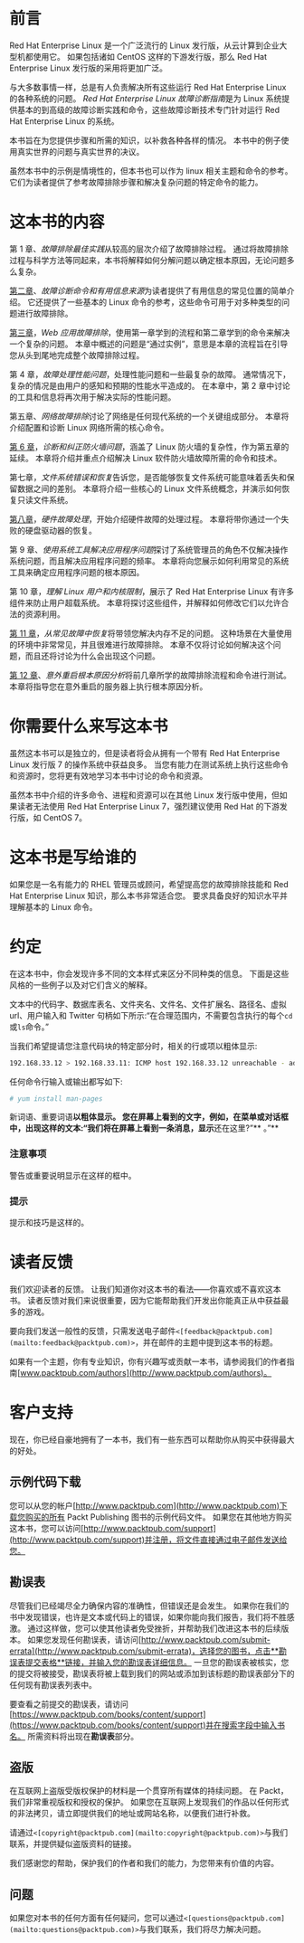 # 前言

Red Hat Enterprise Linux 是一个广泛流行的 Linux 发行版，从云计算到企业大型机都使用它。 如果包括诸如 CentOS 这样的下游发行版，那么 Red Hat Enterprise Linux 发行版的采用将更加广泛。

与大多数事情一样，总是有人负责解决所有这些运行 Red Hat Enterprise Linux 的各种系统的问题。 *Red Hat Enterprise Linux 故障诊断指南*是为 Linux 系统提供基本的到高级的故障诊断实践和命令，这些故障诊断技术专门针对运行 Red Hat Enterprise Linux 的系统。

本书旨在为您提供步骤和所需的知识，以补救各种各样的情况。 本书中的例子使用真实世界的问题与真实世界的决议。

虽然本书中的示例是情境性的，但本书也可以作为 linux 相关主题和命令的参考。 它们为读者提供了参考故障排除步骤和解决复杂问题的特定命令的能力。

# 这本书的内容

第 1 章、*故障排除最佳实践*从较高的层次介绍了故障排除过程。 通过将故障排除过程与科学方法等同起来，本书将解释如何分解问题以确定根本原因，无论问题多么复杂。

[第二章](02.html#I3QM2-8ae10833f0c4428b9e1482c7fee089b4 "Chapter 2. Troubleshooting Commands and Sources of Useful Information")、*故障诊断命令和有用信息来源*为读者提供了有用信息的常见位置的简单介绍。 它还提供了一些基本的 Linux 命令的参考，这些命令可用于对多种类型的问题进行故障排除。

[第三章](03.html#KVCC1-8ae10833f0c4428b9e1482c7fee089b4 "Chapter 3. Troubleshooting a Web Application")，*Web 应用故障排除*，使用第一章学到的流程和第二章学到的命令来解决一个复杂的问题。 本章中概述的问题是“通过实例”，意思是本章的流程旨在引导您从头到尾地完成整个故障排除过程。

第 4 章，*故障处理性能问题*，处理性能问题和一些最复杂的故障。 通常情况下，复杂的情况是由用户的感知和预期的性能水平造成的。 在本章中，第 2 章中讨论的工具和信息将再次用于解决实际的性能问题。

第五章、*网络故障排除*讨论了网络是任何现代系统的一个关键组成部分。 本章将介绍配置和诊断 Linux 网络所需的核心命令。

[第 6 章](06.html#1394Q1-8ae10833f0c4428b9e1482c7fee089b4 "Chapter 6. Diagnosing and Correcting Firewall Issues")，*诊断和纠正防火墙问题*，涵盖了 Linux 防火墙的复杂性，作为第五章的延续。 本章将介绍并重点介绍解决 Linux 软件防火墙故障所需的命令和技术。

第七章，*文件系统错误和恢复*告诉您，是否能够恢复文件系统可能意味着丢失和保留数据之间的差别。 本章将介绍一些核心的 Linux 文件系统概念，并演示如何恢复只读文件系统。

[第八章](08.html#1GKCM1-8ae10833f0c4428b9e1482c7fee089b4 "Chapter 8. Hardware Troubleshooting")，*硬件故障处理*，开始介绍硬件故障的处理过程。 本章将带你通过一个失败的硬盘驱动器的恢复。

第 9 章、*使用系统工具解决应用程序问题*探讨了系统管理员的角色不仅解决操作系统问题，而且解决应用程序问题的频率。 本章将向您展示如何利用常见的系统工具来确定应用程序问题的根本原因。

第 10 章，*理解 Linux 用户和内核限制*，展示了 Red Hat Enterprise Linux 有许多组件来防止用户超载系统。 本章将探讨这些组件，并解释如何修改它们以允许合法的资源利用。

[第 11 章](11.html#26I9K2-8ae10833f0c4428b9e1482c7fee089b4 "Chapter 11. Recovering from Common Failures")，*从常见故障中恢复*将带领您解决内存不足的问题。 这种场景在大量使用的环境中非常常见，并且很难进行故障排除。 本章不仅将讨论如何解决这个问题，而且还将讨论为什么会出现这个问题。

[第 12 章](12.html#29DRA1-8ae10833f0c4428b9e1482c7fee089b4 "Chapter 12. Root Cause Analysis of an Unexpected Reboot")、*意外重启根本原因分析*将前几章所学的故障排除流程和命令进行测试。 本章将指导您在意外重启的服务器上执行根本原因分析。

# 你需要什么来写这本书

虽然这本书可以是独立的，但是读者将会从拥有一个带有 Red Hat Enterprise Linux 发行版 7 的操作系统中获益良多。 当您有能力在测试系统上执行这些命令和资源时，您将更有效地学习本书中讨论的命令和资源。

虽然本书中介绍的许多命令、进程和资源可以在其他 Linux 发行版中使用，但如果读者无法使用 Red Hat Enterprise Linux 7，强烈建议使用 Red Hat 的下游发行版，如 CentOS 7。

# 这本书是写给谁的

如果您是一名有能力的 RHEL 管理员或顾问，希望提高您的故障排除技能和 Red Hat Enterprise Linux 知识，那么本书非常适合您。 要求具备良好的知识水平并理解基本的 Linux 命令。

# 约定

在这本书中，你会发现许多不同的文本样式来区分不同种类的信息。 下面是这些风格的一些例子以及对它们含义的解释。

文本中的代码字、数据库表名、文件夹名、文件名、文件扩展名、路径名、虚拟 url、用户输入和 Twitter 句柄如下所示:“在合理范围内，不需要包含执行的每个`cd`或`ls`命令。”

当我们希望提请您注意代码块的特定部分时，相关的行或项以粗体显示:

```sh
192.168.33.12 > 192.168.33.11: ICMP host 192.168.33.12 unreachable - admin prohibited, length 68

```

任何命令行输入或输出都写如下:

```sh
# yum install man-pages

```

新词语、重要词语**以粗体显示。 您在屏幕上看到的文字，例如，在菜单或对话框中，出现这样的文本:“我们将在屏幕上看到一条消息，显示**还在这里?”** 。”**

### 注意事项

警告或重要说明显示在这样的框中。

### 提示

提示和技巧是这样的。

# 读者反馈

我们欢迎读者的反馈。 让我们知道你对这本书的看法——你喜欢或不喜欢这本书。 读者反馈对我们来说很重要，因为它能帮助我们开发出你能真正从中获益最多的游戏。

要向我们发送一般性的反馈，只需发送电子邮件`<[feedback@packtpub.com](mailto:feedback@packtpub.com)>`，并在邮件的主题中提到这本书的标题。

如果有一个主题，你有专业知识，你有兴趣写或贡献一本书，请参阅我们的作者指南[www.packtpub.com/authors](http://www.packtpub.com/authors)。

# 客户支持

现在，你已经自豪地拥有了一本书，我们有一些东西可以帮助你从购买中获得最大的好处。

## 示例代码下载

您可以从您的帐户[http://www.packtpub.com](http://www.packtpub.com)下载您购买的所有 Packt Publishing 图书的示例代码文件。 如果您在其他地方购买这本书，您可以访问[http://www.packtpub.com/support](http://www.packtpub.com/support)并注册，将文件直接通过电子邮件发送给您。

## 勘误表

尽管我们已经竭尽全力确保内容的准确性，但错误还是会发生。 如果你在我们的书中发现错误，也许是文本或代码上的错误，如果你能向我们报告，我们将不胜感激。 通过这样做，您可以使其他读者免受挫折，并帮助我们改进这本书的后续版本。 如果您发现任何勘误表，请访问[http://www.packtpub.com/submit-errata](http://www.packtpub.com/submit-errata)，选择您的图书，点击**勘误表提交表格**链接，并输入您的勘误表详细信息。 一旦您的勘误表被核实，您的提交将被接受，勘误表将被上载到我们的网站或添加到该标题的勘误表部分下的任何现有勘误表列表中。

要查看之前提交的勘误表，请访问[https://www.packtpub.com/books/content/support](https://www.packtpub.com/books/content/support)并在搜索字段中输入书名。 所需资料将出现在**勘误表**部分。

## 盗版

在互联网上盗版受版权保护的材料是一个贯穿所有媒体的持续问题。 在 Packt，我们非常重视版权和授权的保护。 如果您在互联网上发现我们的作品以任何形式的非法拷贝，请立即提供我们的地址或网站名称，以便我们进行补救。

请通过`<[copyright@packtpub.com](mailto:copyright@packtpub.com)>`与我们联系，并提供疑似盗版资料的链接。

我们感谢您的帮助，保护我们的作者和我们的能力，为您带来有价值的内容。

## 问题

如果您对本书的任何方面有任何疑问，您可以通过`<[questions@packtpub.com](mailto:questions@packtpub.com)>`与我们联系，我们将尽力解决问题。